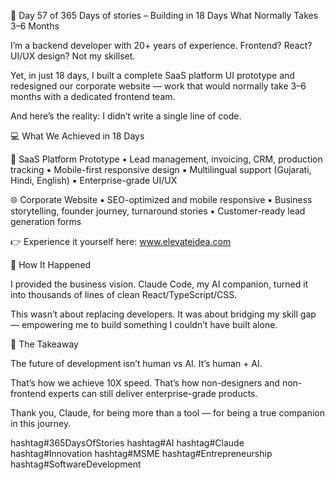 🚀 Day 57 of 365 Days of stories – Building in 18 Days What Normally Takes 3–6 Months

I’m a backend developer with 20+ years of experience.
Frontend? React? UI/UX design? Not my skillset.

Yet, in just 18 days, I built a complete SaaS platform UI prototype and redesigned our corporate website — work that would normally take 3–6 months with a dedicated frontend team.

And here’s the reality:
I didn’t write a single line of code.

💻 What We Achieved in 18 Days

📱 SaaS Platform Prototype
▪️ Lead management, invoicing, CRM, production tracking
▪️ Mobile-first responsive design
▪️ Multilingual support (Gujarati, Hindi, English)
▪️ Enterprise-grade UI/UX

🌐 Corporate Website
▪️ SEO-optimized and mobile responsive
▪️ Business storytelling, founder journey, turnaround stories
▪️ Customer-ready lead generation forms

👉 Experience it yourself here: www.elevateidea.com

🤝 How It Happened

I provided the business vision.
Claude Code, my AI companion, turned it into thousands of lines of clean React/TypeScript/CSS.

This wasn’t about replacing developers.
It was about bridging my skill gap — empowering me to build something I couldn’t have built alone.

🌟 The Takeaway

The future of development isn’t human vs AI.
It’s human + AI.

That’s how we achieve 10X speed.
That’s how non-designers and non-frontend experts can still deliver enterprise-grade products.

Thank you, Claude, for being more than a tool — for being a true companion in this journey.

hashtag#365DaysOfStories hashtag#AI hashtag#Claude hashtag#Innovation hashtag#MSME hashtag#Entrepreneurship hashtag#SoftwareDevelopment
